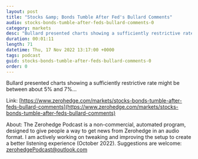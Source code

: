 ```yaml
---
layout: post
title: "Stocks &amp; Bonds Tumble After Fed's Bullard Comments"
audio: stocks-bonds-tumble-after-feds-bullard-comments-0
category: markets
desc: "Bullard presented charts showing a sufficiently restrictive rate might be between about 5% and 7%..."
duration: 00:01:11
length: 71
datetime: Thu, 17 Nov 2022 13:17:00 +0000
tags: podcast
guid: stocks-bonds-tumble-after-feds-bullard-comments-0
order: 0
---
```

Bullard presented charts showing a sufficiently restrictive rate might be between about 5% and 7%...

Link: [https://www.zerohedge.com/markets/stocks-bonds-tumble-after-feds-bullard-comments](https://www.zerohedge.com/markets/stocks-bonds-tumble-after-feds-bullard-comments)

About: The Zerohedge Podcast is a non-commercial, automated program, designed to give people a way to get news from Zerohedge in an audio format.  I am actively working on tweaking and improving the setup to create a better listening experience (October 2022).  Suggestions are welcome: [zerohedgePodcast@outlook.com](mailto:zerohedgePodcast@outlook.com)
